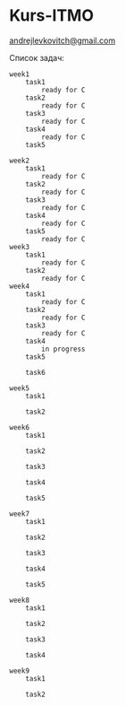 # Kurs-ITMO
andrejlevkovitch@gmail.com

Список задач:
    
    week1
        task1
            ready for C
        task2
            ready for C
        task3
            ready for C
        task4
            ready for C
        task5
            
    week2
        task1
            ready for C
        task2
            ready for C
        task3
            ready for C
        task4
            ready for C
        task5
            ready for C
    week3
        task1
            ready for C
        task2
            ready for C
    week4
        task1
            ready for C
        task2
            ready for C
        task3
            ready for C
        task4
            in progress
        task5
            
        task6
            
    week5
        task1
            
        task2
            
    week6
        task1
            
        task2
            
        task3
            
        task4
            
        task5
            
    week7
        task1
            
        task2
            
        task3
            
        task4
            
        task5
            
    week8
        task1
            
        task2
            
        task3
            
        task4
            
    week9
        task1
            
        task2
            
